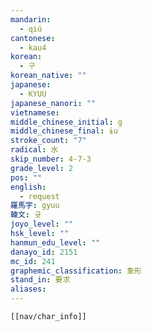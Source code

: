 ```yaml
---
mandarin:
  - qiú
cantonese:
  - kau4
korean:
  - 구
korean_native: ""
japanese:
  - KYUU
japanese_nanori: ""
vietnamese:
middle_chinese_initial: g
middle_chinese_final: ɨu
stroke_count: "7"
radical: 水
skip_number: 4-7-3
grade_level: 2
pos: ""
english:
  - request
羅馬字: gyuu
韓文: 귯
joyo_level: ""
hsk_level: ""
hanmun_edu_level: ""
danayo_id: 2151
mc_id: 241
graphemic_classification: 象形
stand_in: 要求
aliases:
---
```

```meta-bind-embed
[[nav/char_info]]
```
